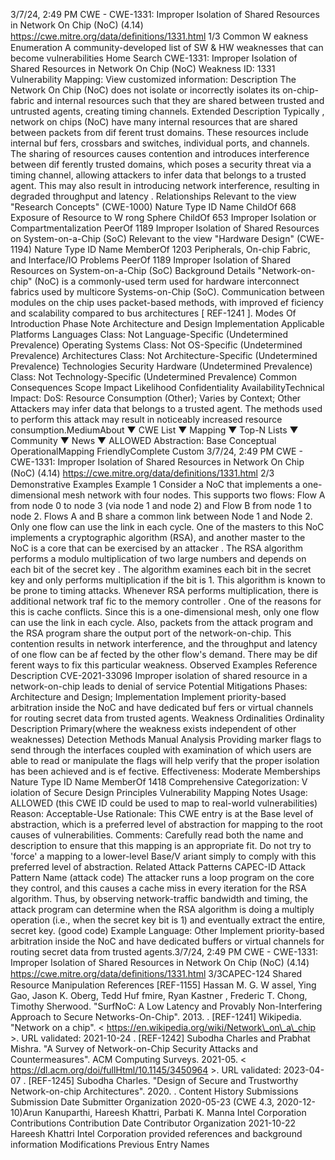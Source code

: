 3/7/24, 2:49 PM CWE - CWE-1331: Improper Isolation of Shared Resources in Network On Chip (NoC) (4.14)
https://cwe.mitre.org/data/deﬁnitions/1331.html 1/3
Common W eakness Enumeration
A community-developed list of SW & HW weaknesses that can become
vulnerabilities
Home Search
CWE-1331: Improper Isolation of Shared Resources in Network On Chip (NoC)
Weakness ID: 1331
Vulnerability Mapping: 
View customized information:
 Description
The Network On Chip (NoC) does not isolate or incorrectly isolates its on-chip-fabric and internal resources such that they are shared
between trusted and untrusted agents, creating timing channels.
 Extended Description
Typically , network on chips (NoC) have many internal resources that are shared between packets from dif ferent trust domains. These
resources include internal buf fers, crossbars and switches, individual ports, and channels. The sharing of resources causes
contention and introduces interference between dif ferently trusted domains, which poses a security threat via a timing channel,
allowing attackers to infer data that belongs to a trusted agent. This may also result in introducing network interference, resulting in
degraded throughput and latency .
 Relationships
 Relevant to the view "Research Concepts" (CWE-1000)
Nature Type ID Name
ChildOf 668 Exposure of Resource to W rong Sphere
ChildOf 653 Improper Isolation or Compartmentalization
PeerOf 1189 Improper Isolation of Shared Resources on System-on-a-Chip (SoC)
 Relevant to the view "Hardware Design" (CWE-1194)
Nature Type ID Name
MemberOf 1203 Peripherals, On-chip Fabric, and Interface/IO Problems
PeerOf 1189 Improper Isolation of Shared Resources on System-on-a-Chip (SoC)
 Background Details
"Network-on-chip" (NoC) is a commonly-used term used for hardware interconnect fabrics used by multicore Systems-on-Chip (SoC).
Communication between modules on the chip uses packet-based methods, with improved ef ficiency and scalability compared to bus
architectures [ REF-1241 ].
 Modes Of Introduction
Phase Note
Architecture and Design
Implementation
 Applicable Platforms
Languages
Class: Not Language-Specific (Undetermined Prevalence)
Operating Systems
Class: Not OS-Specific (Undetermined Prevalence)
Architectures
Class: Not Architecture-Specific (Undetermined Prevalence)
Technologies
Security Hardware (Undetermined Prevalence)
Class: Not Technology-Specific (Undetermined Prevalence)
 Common Consequences
Scope Impact Likelihood
Confidentiality
AvailabilityTechnical Impact: DoS: Resource Consumption (Other); Varies by Context; Other
Attackers may infer data that belongs to a trusted agent. The methods used to perform this attack
may result in noticeably increased resource consumption.MediumAbout ▼ CWE List ▼ Mapping ▼ Top-N Lists ▼ Community ▼ News ▼
ALLOWED
Abstraction: Base
Conceptual OperationalMapping
FriendlyComplete Custom
3/7/24, 2:49 PM CWE - CWE-1331: Improper Isolation of Shared Resources in Network On Chip (NoC) (4.14)
https://cwe.mitre.org/data/deﬁnitions/1331.html 2/3
 Demonstrative Examples
Example 1
Consider a NoC that implements a one-dimensional mesh network with four nodes. This supports two flows: Flow A from node 0 to
node 3 (via node 1 and node 2) and Flow B from node 1 to node 2. Flows A and B share a common link between Node 1 and Node 2.
Only one flow can use the link in each cycle.
One of the masters to this NoC implements a cryptographic algorithm (RSA), and another master to the NoC is a core that can be
exercised by an attacker . The RSA algorithm performs a modulo multiplication of two large numbers and depends on each bit of the
secret key . The algorithm examines each bit in the secret key and only performs multiplication if the bit is 1. This algorithm is known to
be prone to timing attacks. Whenever RSA performs multiplication, there is additional network traf fic to the memory controller . One of
the reasons for this is cache conflicts.
Since this is a one-dimensional mesh, only one flow can use the link in each cycle. Also, packets from the attack program and the
RSA program share the output port of the network-on-chip. This contention results in network interference, and the throughput and
latency of one flow can be af fected by the other flow's demand.
There may be dif ferent ways to fix this particular weakness.
 Observed Examples
Reference Description
CVE-2021-33096 Improper isolation of shared resource in a network-on-chip leads to denial of service
 Potential Mitigations
Phases: Architecture and Design; Implementation
Implement priority-based arbitration inside the NoC and have dedicated buf fers or virtual channels for routing secret data from
trusted agents.
 Weakness Ordinalities
Ordinality Description
Primary(where the weakness exists independent of other weaknesses)
 Detection Methods
Manual Analysis
Providing marker flags to send through the interfaces coupled with examination of which users are able to read or manipulate
the flags will help verify that the proper isolation has been achieved and is ef fective.
Effectiveness: Moderate
 Memberships
Nature Type ID Name
MemberOf 1418 Comprehensive Categorization: V iolation of Secure Design Principles
 Vulnerability Mapping Notes
Usage: ALLOWED (this CWE ID could be used to map to real-world vulnerabilities)
Reason: Acceptable-Use
Rationale:
This CWE entry is at the Base level of abstraction, which is a preferred level of abstraction for mapping to the root causes of
vulnerabilities.
Comments:
Carefully read both the name and description to ensure that this mapping is an appropriate fit. Do not try to 'force' a mapping to a
lower-level Base/V ariant simply to comply with this preferred level of abstraction.
 Related Attack Patterns
CAPEC-ID Attack Pattern Name
(attack code) 
The attacker runs a loop program on the core they control, and this causes a cache miss in every iteration for the RSA algorithm. Thus, by
observing network-traffic bandwidth and timing, the attack program can determine when the RSA algorithm is doing a multiply operation
(i.e., when the secret key bit is 1) and eventually extract the entire, secret key.
(good code) Example Language: Other 
Implement priority-based arbitration inside the NoC and have dedicated buffers or virtual channels for routing secret data from trusted
agents.3/7/24, 2:49 PM CWE - CWE-1331: Improper Isolation of Shared Resources in Network On Chip (NoC) (4.14)
https://cwe.mitre.org/data/deﬁnitions/1331.html 3/3CAPEC-124 Shared Resource Manipulation
 References
[REF-1155] Hassan M. G. W assel, Ying Gao, Jason K. Oberg, Tedd Huf fmire, Ryan Kastner , Frederic T. Chong, Timothy
Sherwood. "SurfNoC: A Low Latency and Provably Non-Interfering Approach to Secure Networks-On-Chip". 2013.
.
[REF-1241] Wikipedia. "Network on a chip". < https://en.wikipedia.org/wiki/Network\_on\_a\_chip >. URL validated: 2021-10-24 .
[REF-1242] Subodha Charles and Prabhat Mishra. "A Survey of Network-on-Chip Security Attacks and Countermeasures". ACM
Computing Surveys. 2021-05. < https://dl.acm.org/doi/fullHtml/10.1145/3450964 >. URL validated: 2023-04-07 .
[REF-1245] Subodha Charles. "Design of Secure and Trustworthy Network-on-chip Architectures". 2020.
.
 Content History
 Submissions
Submission Date Submitter Organization
2020-05-23
(CWE 4.3, 2020-12-10)Arun Kanuparthi, Hareesh Khattri, Parbati K. Manna Intel Corporation
 Contributions
Contribution Date Contributor Organization
2021-10-22 Hareesh Khattri Intel Corporation
provided references and background information
 Modifications
 Previous Entry Names